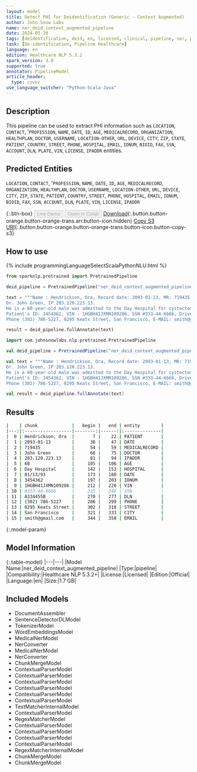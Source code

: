 ```yaml
---
layout: model
title: Detect PHI for Deidentification (Generic - Context Augmented)
author: John Snow Labs
name: ner_deid_context_augmented_pipeline
date: 2024-05-20
tags: [deidentification, deid, en, licensed, clinical, pipeline, ner, phi]
task: [De-identification, Pipeline Healthcare]
language: en
edition: Healthcare NLP 5.3.2
spark_version: 3.0
supported: true
annotator: PipelineModel
article_header:
  type: cover
use_language_switcher: "Python-Scala-Java"
---
```


## Description

This pipeline can be used to extract PHI information such as `LOCATION`, `CONTACT`, '`PROFESSION`, `NAME`, `DATE`, `ID`, `AGE`, `MEDICALRECORD`, `ORGANIZATION`, `HEALTHPLAN`, `DOCTOR`, `USERNAME`, `LOCATION-OTHER`, `URL`, `DEVICE`, `CITY`, `ZIP`, `STATE`, `PATIENT`, `COUNTRY`, `STREET`, `PHONE`, `HOSPITAL`, `EMAIL`, `IDNUM`, `BIOID`, `FAX`, `SSN`, `ACCOUNT`, `DLN`, `PLATE`, `VIN`, `LICENSE`, `IPADDR` entities.

## Predicted Entities

`LOCATION`, `CONTACT`, '`PROFESSION`, `NAME`, `DATE`, `ID`, `AGE`, `MEDICALRECORD`, `ORGANIZATION`, `HEALTHPLAN`, `DOCTOR`, `USERNAME`, `LOCATION-OTHER`, `URL`, `DEVICE`, `CITY`, `ZIP`, `STATE`, `PATIENT`, `COUNTRY`, `STREET`, `PHONE`, `HOSPITAL`, `EMAIL`, `IDNUM`, `BIOID`, `FAX`, `SSN`, `ACCOUNT`, `DLN`, `PLATE`, `VIN`, `LICENSE`, `IPADDR`



{:.btn-box}
<button class="button button-orange" disabled>Live Demo</button>
<button class="button button-orange" disabled>Open in Colab</button>
[Download](https://s3.amazonaws.com/auxdata.johnsnowlabs.com/clinical/models/ner_deid_context_augmented_pipeline_en_5.3.2_3.0_1716194357476.zip){:.button.button-orange.button-orange-trans.arr.button-icon.hidden}
[Copy S3 URI](s3://auxdata.johnsnowlabs.com/clinical/models/ner_deid_context_augmented_pipeline_en_5.3.2_3.0_1716194357476.zip){:.button.button-orange.button-orange-trans.button-icon.button-copy-s3}

## How to use



<div class="tabs-box" markdown="1">
{% include programmingLanguageSelectScalaPythonNLU.html %}
  
```python
from sparknlp.pretrained import PretrainedPipeline

deid_pipeline = PretrainedPipeline("ner_deid_context_augmented_pipeline", "en", "clinical/models")

text = """Name : Hendrickson, Ora, Record date: 2093-01-13, MR: 719435.
Dr. John Green, IP 203.120.223.13.
He is a 60-year-old male was admitted to the Day Hospital for cystectomy on 01/13/93.
Patient's ID: 3454362, VIN : 1HGBH41JXMN109286, SSN #333-44-6666, Driver's license no: A334455B.
Phone (302) 786-5227, 0295 Keats Street, San Francisco, E-MAIL: smith@gmail.com."""

result = deid_pipeline.fullAnnotate(text)
```
```scala
import com.johnsnowlabs.nlp.pretrained.PretrainedPipeline

val deid_pipeline = PretrainedPipeline("ner_deid_context_augmented_pipeline", "en", "clinical/models")

val text = """Name : Hendrickson, Ora, Record date: 2093-01-13, MR: 719435.
Dr. John Green, IP 203.120.223.13.
He is a 60-year-old male was admitted to the Day Hospital for cystectomy on 01/13/93.
Patient's ID: 3454362, VIN : 1HGBH41JXMN109286, SSN #333-44-6666, Driver's license no: A334455B.
Phone (302) 786-5227, 0295 Keats Street, San Francisco, E-MAIL: smith@gmail.com."""

val result = deid_pipeline.fullAnnotate(text)
```
</div>

## Results

```bash
|    | chunk             |   begin |   end | entity        |
|---:|:------------------|--------:|------:|:--------------|
|  0 | Hendrickson, Ora  |       7 |    22 | PATIENT       |
|  1 | 2093-01-13        |      38 |    47 | DATE          |
|  2 | 719435            |      54 |    59 | MEDICALRECORD |
|  3 | John Green        |      66 |    75 | DOCTOR        |
|  4 | 203.120.223.13    |      81 |    94 | IPADDR        |
|  5 | 60                |     105 |   106 | AGE           |
|  6 | Day Hospital      |     142 |   153 | HOSPITAL      |
|  7 | 01/13/93          |     173 |   180 | DATE          |
|  8 | 3454362           |     197 |   203 | IDNUM         |
|  9 | 1HGBH41JXMN109286 |     212 |   228 | VIN           |
| 10 | #333-44-6666      |     235 |   246 | SSN           |
| 11 | A334455B          |     270 |   277 | DLN           |
| 12 | (302) 786-5227    |     286 |   299 | PHONE         |
| 13 | 0295 Keats Street |     302 |   318 | STREET        |
| 14 | San Francisco     |     321 |   333 | CITY          |
| 15 | smith@gmail.com   |     344 |   358 | EMAIL         |
```

{:.model-param}
## Model Information

{:.table-model}
|---|---|
|Model Name:|ner_deid_context_augmented_pipeline|
|Type:|pipeline|
|Compatibility:|Healthcare NLP 5.3.2+|
|License:|Licensed|
|Edition:|Official|
|Language:|en|
|Size:|1.7 GB|

## Included Models

- DocumentAssembler
- SentenceDetectorDLModel
- TokenizerModel
- WordEmbeddingsModel
- MedicalNerModel
- NerConverter
- MedicalNerModel
- NerConverter
- ChunkMergeModel
- ContextualParserModel
- ContextualParserModel
- ContextualParserModel
- ContextualParserModel
- ContextualParserModel
- ContextualParserModel
- TextMatcherInternalModel
- ContextualParserModel
- RegexMatcherModel
- ContextualParserModel
- ContextualParserModel
- ContextualParserModel
- ContextualParserModel
- RegexMatcherInternalModel
- ChunkMergeModel
- ChunkMergeModel
